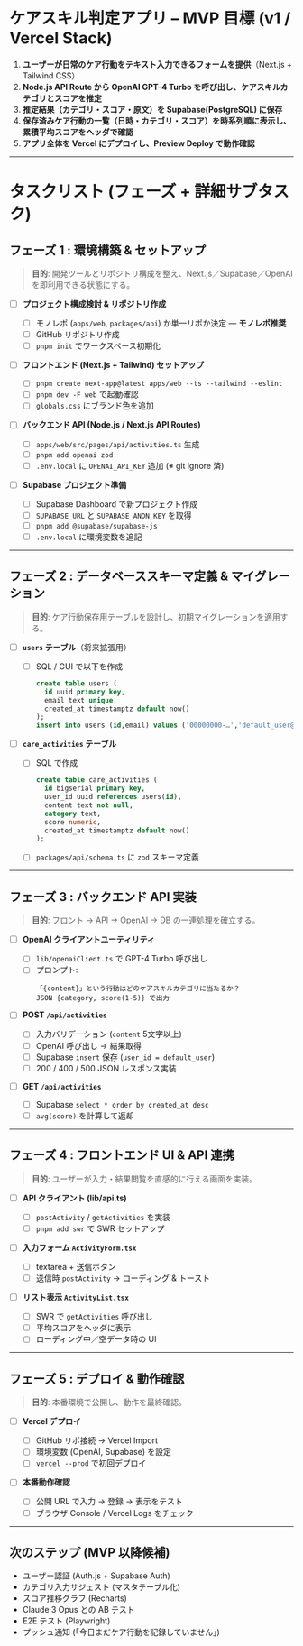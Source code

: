 # ケアスキル判定アプリ – **MVP 目標 (v1 / Vercel Stack)**

1. **ユーザーが日常のケア行動をテキスト入力できるフォームを提供**（Next.js + Tailwind CSS）
2. **Node.js API Route から OpenAI GPT-4 Turbo を呼び出し、ケアスキルカテゴリとスコアを推定**
3. **推定結果（カテゴリ・スコア・原文）を Supabase(PostgreSQL) に保存**
4. **保存済みケア行動の一覧（日時・カテゴリ・スコア）を時系列順に表示し、累積平均スコアをヘッダで確認**
5. **アプリ全体を Vercel にデプロイし、Preview Deploy で動作確認**

---

# タスクリスト (フェーズ + 詳細サブタスク)

## フェーズ 1 : 環境構築 & セットアップ

> **目的**: 開発ツールとリポジトリ構成を整え、Next.js／Supabase／OpenAI を即利用できる状態にする。

- [ ] **プロジェクト構成検討 & リポジトリ作成**

  - [ ] モノレポ (`apps/web`, `packages/api`) か単一リポか決定 — **モノレポ推奨**
  - [ ] GitHub リポジトリ作成
  - [ ] `pnpm init` でワークスペース初期化

- [ ] **フロントエンド (Next.js + Tailwind) セットアップ**

  - [ ] `pnpm create next-app@latest apps/web --ts --tailwind --eslint`
  - [ ] `pnpm dev -F web` で起動確認
  - [ ] `globals.css` にブランド色を追加

- [ ] **バックエンド API (Node.js / Next.js API Routes)**

  - [ ] `apps/web/src/pages/api/activities.ts` 生成
  - [ ] `pnpm add openai zod`
  - [ ] `.env.local` に `OPENAI_API_KEY` 追加 (※ git ignore 済)

- [ ] **Supabase プロジェクト準備**
  - [ ] Supabase Dashboard で新プロジェクト作成
  - [ ] `SUPABASE_URL` と `SUPABASE_ANON_KEY` を取得
  - [ ] `pnpm add @supabase/supabase-js`
  - [ ] `.env.local` に環境変数を追記

---

## フェーズ 2 : データベーススキーマ定義 & マイグレーション

> **目的**: ケア行動保存用テーブルを設計し、初期マイグレーションを適用する。

- [ ] **`users` テーブル**（将来拡張用）

  - [ ] SQL / GUI で以下を作成
    ```sql
    create table users (
      id uuid primary key,
      email text unique,
      created_at timestamptz default now()
    );
    insert into users (id,email) values ('00000000-…','default_user@example.com');
    ```

- [ ] **`care_activities` テーブル**
  - [ ] SQL で作成
    ```sql
    create table care_activities (
      id bigserial primary key,
      user_id uuid references users(id),
      content text not null,
      category text,
      score numeric,
      created_at timestamptz default now()
    );
    ```
  - [ ] `packages/api/schema.ts` に `zod` スキーマ定義

---

## フェーズ 3 : バックエンド API 実装

> **目的**: フロント → API → OpenAI → DB の一連処理を確立する。

- [ ] **OpenAI クライアントユーティリティ**

  - [ ] `lib/openaiClient.ts` で GPT-4 Turbo 呼び出し
  - [ ] プロンプト:
    ```
    「{content}」という行動はどのケアスキルカテゴリに当たるか？
    JSON {category, score(1-5)} で出力
    ```

- [ ] **POST `/api/activities`**

  - [ ] 入力バリデーション (`content` 5文字以上)
  - [ ] OpenAI 呼び出し → 結果取得
  - [ ] Supabase `insert` 保存 (`user_id = default_user`)
  - [ ] 200 / 400 / 500 JSON レスポンス実装

- [ ] **GET `/api/activities`**
  - [ ] Supabase `select * order by created_at desc`
  - [ ] `avg(score)` を計算して返却

---

## フェーズ 4 : フロントエンド UI & API 連携

> **目的**: ユーザーが入力・結果閲覧を直感的に行える画面を実装。

- [ ] **API クライアント (lib/api.ts)**

  - [ ] `postActivity` / `getActivities` を実装
  - [ ] `pnpm add swr` で SWR セットアップ

- [ ] **入力フォーム `ActivityForm.tsx`**

  - [ ] textarea + 送信ボタン
  - [ ] 送信時 `postActivity` → ローディング & トースト

- [ ] **リスト表示 `ActivityList.tsx`**
  - [ ] SWR で `getActivities` 呼び出し
  - [ ] 平均スコアをヘッダに表示
  - [ ] ローディング中／空データ時の UI

---

## フェーズ 5 : デプロイ & 動作確認

> **目的**: 本番環境で公開し、動作を最終確認。

- [ ] **Vercel デプロイ**

  - [ ] GitHub リポ接続 → Vercel Import
  - [ ] 環境変数 (OpenAI, Supabase) を設定
  - [ ] `vercel --prod` で初回デプロイ

- [ ] **本番動作確認**
  - [ ] 公開 URL で入力 → 登録 → 表示をテスト
  - [ ] ブラウザ Console / Vercel Logs をチェック

---

## 次のステップ (MVP 以降候補)

- ユーザー認証 (Auth.js + Supabase Auth)
- カテゴリ入力サジェスト (マスタテーブル化)
- スコア推移グラフ (Recharts)
- Claude 3 Opus との AB テスト
- E2E テスト (Playwright)
- プッシュ通知 (「今日まだケア行動を記録していません」)
